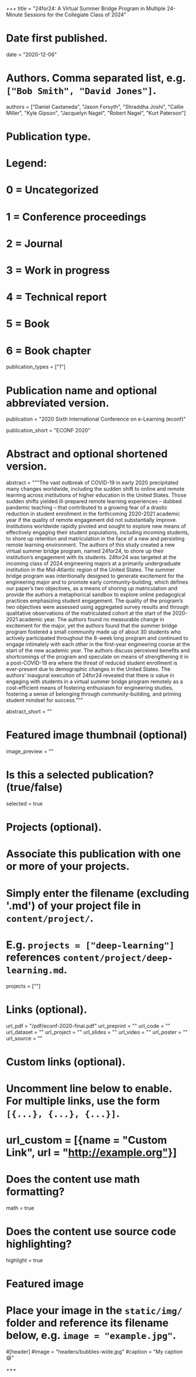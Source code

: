 +++
title = "24for24: A Virtual Summer Bridge Program in Multiple 24-Minute Sessions for the Collegiate Class of 2024"

# Date first published.
date = "2020-12-06"

# Authors. Comma separated list, e.g. `["Bob Smith", "David Jones"]`.
authors = ["Daniel Castaneda", "Jason Forsyth", "Shraddha Joshi", "Callie Miller", "Kyle Gipson", "Jacquelyn Nagel", "Robert Nagel", "Kurt Paterson"]

# Publication type.
# Legend:
# 0 = Uncategorized
# 1 = Conference proceedings
# 2 = Journal
# 3 = Work in progress
# 4 = Technical report
# 5 = Book
# 6 = Book chapter
publication_types = ["1"]

# Publication name and optional abbreviated version.
publication = "2020 Sixth International Conference on e-Learning (econf)"

publication_short = "ECONF 2020"

# Abstract and optional shortened version.
abstract = """The vast outbreak of COVID-19 in early 2020 precipitated many changes worldwide, including the sudden shift to online and remote learning across institutions of higher education in the United States. Those sudden shifts yielded ill-prepared remote learning experiences – dubbed pandemic teaching – that contributed to a growing fear of a drastic reduction in student enrollment in the forthcoming 2020-2021 academic year if the quality of remote engagement did not substantially improve. Institutions worldwide rapidly pivoted and sought to explore new means of effectively engaging their student populations, including incoming students, to shore up retention and matriculation in the face of a new and persisting remote learning environment. The authors of this study created a new virtual summer bridge program, named 24for24, to shore up their institution’s engagement with its students. 24for24 was targeted at the incoming class of 2024 engineering majors at a primarily undergraduate institution in the Mid-Atlantic region of the United States. The summer bridge program was intentionally designed to generate excitement for the engineering major and to promote early community-building, which defines our paper’s two objectives, as a means of shoring up matriculation and provide the authors a metaphorical sandbox to explore online pedagogical practices emphasizing student engagement. The quality of the program’s two objectives were assessed using aggregated survey results and through qualitative observations of the matriculated cohort at the start of the 2020-2021 academic year. The authors found no measurable change in excitement for the major, yet the authors found that the summer bridge program fostered a small community made up of about 30 students who actively participated throughout the 8-week long program and continued to engage intimately with each other in the first-year engineering course at the start of the new academic year. The authors discuss perceived benefits and shortcomings of the program and speculate on means of strengthening it in a post-COVID-19 era where the threat of reduced student enrollment is ever-present due to demographic changes in the United States. The authors’ inaugural execution of 24for24 revealed that there is value in engaging with students in a virtual summer bridge program remotely as a cost-efficient means of fostering enthusiasm for engineering studies, fostering a sense of belonging through community-building, and priming student mindset for success."""

abstract_short = ""

# Featured image thumbnail (optional)
image_preview = ""

# Is this a selected publication? (true/false)
selected = true

# Projects (optional).
#   Associate this publication with one or more of your projects.
#   Simply enter the filename (excluding '.md') of your project file in `content/project/`.
#   E.g. `projects = ["deep-learning"]` references `content/project/deep-learning.md`.
projects = [""]

# Links (optional).
url_pdf = "/pdf/econf-2020-final.pdf"
url_preprint = ""
url_code = ""
url_dataset = ""
url_project = ""
url_slides = ""
url_video = ""
url_poster = ""
url_source = ""

# Custom links (optional).
#   Uncomment line below to enable. For multiple links, use the form `[{...}, {...}, {...}]`.
# url_custom = [{name = "Custom Link", url = "http://example.org"}]

# Does the content use math formatting?
math = true

# Does the content use source code highlighting?
highlight = true

# Featured image
# Place your image in the `static/img/` folder and reference its filename below, e.g. `image = "example.jpg"`.
#[header]
#image = "headers/bubbles-wide.jpg"
#caption = "My caption 😄"

+++
